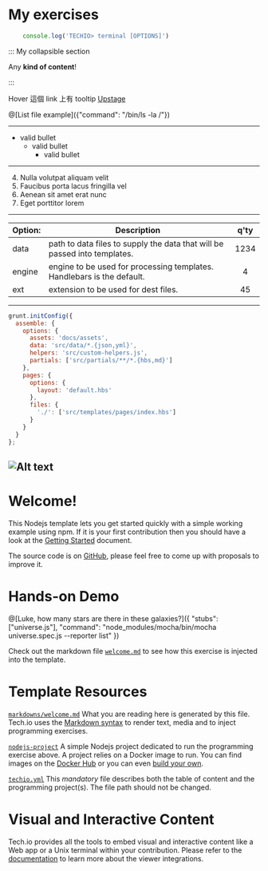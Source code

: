 # My exercises

```javascript runnable
    console.log('TECHIO> terminal [OPTIONS]')
```

::: My collapsible section

Any **kind of content**!

:::

Hover 這個 link 上有 tooltip 
[Upstage](https://github.com/upstage/ "Visit Upstage!")

@[List file example]({"command": "/bin/ls -la /"})

---
- valid bullet
  + valid bullet
    * valid bullet

***
4. Nulla volutpat aliquam velit
3. Faucibus porta lacus fringilla vel
2. Aenean sit amet erat nunc
1. Eget porttitor lorem

___

| Option: | Description | q'ty |
| ------ | ----------- |:----:|
| data   | path to data files to supply the data that will be passed into templates. |1234|
| engine | engine to be used for processing templates. Handlebars is the default. |4|
| ext    | extension to be used for dest files. |45|

---

```js
grunt.initConfig({
  assemble: {
    options: {
      assets: 'docs/assets',
      data: 'src/data/*.{json,yml}',
      helpers: 'src/custom-helpers.js',
      partials: ['src/partials/**/*.{hbs,md}']
    },
    pages: {
      options: {
        layout: 'default.hbs'
      },
      files: {
        './': ['src/templates/pages/index.hbs']
      }
    }
  }
};
```
![Alt text][1]
---

# Welcome!

This Nodejs template lets you get started quickly with a simple working example using npm. If it is your first contribution then you should have a look at the [Getting Started](https://tech.io/doc/getting-started-create-playground) document.


The source code is on [GitHub](https://github.com/TechDotIO/nodejs-template), please feel free to come up with proposals to improve it.

# Hands-on Demo

@[Luke, how many stars are there in these galaxies?]({ "stubs": ["universe.js"], "command": "node_modules/mocha/bin/mocha universe.spec.js --reporter list" })

Check out the markdown file [`welcome.md`](https://github.com/TechDotIO/nodejs-template/blob/master/markdowns/welcome.md) to see how this exercise is injected into the template.

# Template Resources

[`markdowns/welcome.md`](https://github.com/TechDotIO/nodejs-template/blob/master/markdowns/welcome.md)
What you are reading here is generated by this file. Tech.io uses the [Markdown syntax](https://tech.io/doc/reference-markdowns) to render text, media and to inject programming exercises.


[`nodejs-project`](https://github.com/TechDotIO/nodejs-template/tree/master/nodejs-project)
A simple Nodejs project dedicated to run the programming exercise above. A project relies on a Docker image to run. You can find images on the [Docker Hub](https://hub.docker.com/explore/) or you can even [build your own](https://tech.io/doc/reference-runner).


[`techio.yml`](https://github.com/TechDotIO/nodejs-template/blob/master/techio.yml)
This *mandatory* file describes both the table of content and the programming project(s). The file path should not be changed.


# Visual and Interactive Content

Tech.io provides all the tools to embed visual and interactive content like a Web app or a Unix terminal within your contribution. Please refer to the [documentation](https://tech.io/doc) to learn more about the viewer integrations.

[1]: http://octodex.github.com/images/dojocat.jpg  "The Dojocat"
